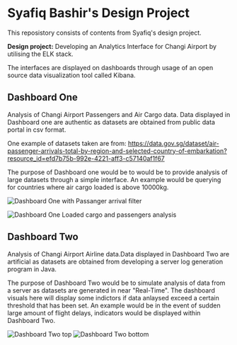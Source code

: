 # Syafiq Bashir's Design Project

This reposistory consists of contents from Syafiq's design project.

**Design project:** Developing an Analytics Interface for Changi Airport by utilising the ELK stack.

The interfaces are displayed on dashboards through usage of an open source data visualization tool called Kibana.

## Dashboard One 


Analysis of Changi Airport Passengers and Air Cargo data. Data displayed in Dashboard one are authentic as datasets are obtained from public data portal in csv format.

One example of datasets taken are from:
https://data.gov.sg/dataset/air-passenger-arrivals-total-by-region-and-selected-country-of-embarkation?resource_id=efd7b75b-992e-4221-aff3-c57140af1f67


The purpose of Dashboard one would be to would be to provide analysis of large datasets through a simple interface. An example would be  querying for countries where air cargo loaded is above 10000kg.

![Dashboard One with Passanger arrival filter ](https://user-images.githubusercontent.com/47980926/58750591-f298c500-84c6-11e9-8d88-33c0c52d35dc.JPG)

![Dashboard One Loaded cargo and passengers analysis](https://user-images.githubusercontent.com/47980926/58750609-2ecc2580-84c7-11e9-8d7a-98a89c680805.JPG)

## Dashboard Two

Analysis of Changi Airport Airline data.Data displayed in Dashboard Two are artificial as datasets are obtained from developing a server log generation program in Java.

The purpose of Dashboard Two would be to simulate analysis of data from a server as datasets are generated in near "Real-Time". The dashboard visuals here will display some indictors if data anlaysed exceed a certain threshold that has been set. An example would be in the event of sudden large amount of flight delays, indicators would be displayed within Dashboard Two.

![Dashboard Two top](https://user-images.githubusercontent.com/47980926/58750636-a7cb7d00-84c7-11e9-9c3a-edf59678757a.JPG)
![Dashboard Two bottom](https://user-images.githubusercontent.com/47980926/58750638-ab5f0400-84c7-11e9-9b35-b8bf489b837a.JPG)
